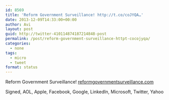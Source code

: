 ```yaml
---
id: 8569
title: 'Reform Government Surveillance! http://t.co/coJYQA…'
date: 2013-12-09T14:33:00+00:00
author: Avi
layout: post
guid: http://twitter-410114874187214848-post
permalink: /post/reform-government-surveillance-httpt-cocojyqa/
categories:
  - none
tags:
  - micro
  - tweet
format: status
---
```

Reform Government Surveillance! [reformgovernmentsurveillance.com](http://reformgovernmentsurveillance.com/)
  
Signed, AOL, Apple, Facebook, Google, LinkedIn, Microsoft, Twitter, Yahoo